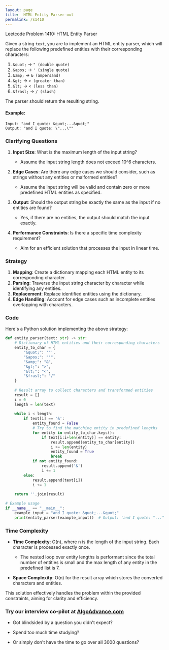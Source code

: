```yaml
---
layout: page
title:  HTML Entity Parser-out
permalink: /s1410
---
```


Leetcode Problem 1410: HTML Entity Parser

Given a string `text`, you are to implement an HTML entity parser, which will replace the following predefined entities with their corresponding characters:

1. `&quot;` -> `" (double quote)`
2. `&apos;` -> `' (single quote)`
3. `&amp;` -> `& (ampersand)`
4. `&gt;` -> `> (greater than)`
5. `&lt;` -> `< (less than)`
6. `&frasl;` -> `/ (slash)`

The parser should return the resulting string.

#### Example:
```plaintext
Input: "and I quote: &quot;...&quot;"
Output: "and I quote: \"...\""
```

### Clarifying Questions

1. **Input Size**: What is the maximum length of the input string?
   - Assume the input string length does not exceed 10^6 characters.

2. **Edge Cases**: Are there any edge cases we should consider, such as strings without any entities or malformed entities?
   - Assume the input string will be valid and contain zero or more predefined HTML entities as specified.

3. **Output**: Should the output string be exactly the same as the input if no entities are found?
   - Yes, if there are no entities, the output should match the input exactly.

4. **Performance Constraints**: Is there a specific time complexity requirement?
   - Aim for an efficient solution that processes the input in linear time.

### Strategy

1. **Mapping**: Create a dictionary mapping each HTML entity to its corresponding character.
2. **Parsing**: Traverse the input string character by character while identifying any entities. 
3. **Replacement**: Replace identified entities using the dictionary.
4. **Edge Handling**: Account for edge cases such as incomplete entities overlapping with characters.

### Code

Here's a Python solution implementing the above strategy:

```python
def entity_parser(text: str) -> str:
    # Dictionary of HTML entities and their corresponding characters
    entity_to_char = {
        "&quot;": '"',
        "&apos;": "'",
        "&amp;": "&",
        "&gt;": ">",
        "&lt;": "<",
        "&frasl;": "/"
    }
    
    # Result array to collect characters and transformed entities
    result = []
    i = 0
    length = len(text)
    
    while i < length:
        if text[i] == '&':
            entity_found = False
            # Try to find the matching entity in predefined lengths
            for entity in entity_to_char.keys():
                if text[i:i+len(entity)] == entity:
                    result.append(entity_to_char[entity])
                    i += len(entity)
                    entity_found = True
                    break
            if not entity_found:
                result.append('&')
                i += 1
        else:
            result.append(text[i])
            i += 1
    
    return ''.join(result)

# Example usage
if __name__ == "__main__":
    example_input = "and I quote: &quot;...&quot;"
    print(entity_parser(example_input))  # Output: 'and I quote: "..."'
```

### Time Complexity

- **Time Complexity**: O(n), where n is the length of the input string. Each character is processed exactly once.
  - The nested loop over entity lengths is performant since the total number of entities is small and the max length of any entity in the predefined list is 7.
  
- **Space Complexity**: O(n) for the result array which stores the converted characters and entities.

This solution effectively handles the problem within the provided constraints, aiming for clarity and efficiency.


### Try our interview co-pilot at [AlgoAdvance.com](https://algoAdvance.com)

- Got blindsided by a question you didn't expect?

- Spend too much time studying?

- Or simply don't have the time to go over all 3000 questions?

